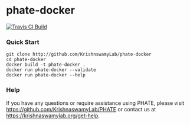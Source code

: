 # phate-docker

[![Travis CI Build](https://api.travis-ci.com/KrishnaswamyLab/phate-docker.svg?branch=master)](https://travis-ci.com/KrishnaswamyLab/phate-docker)

### Quick Start

```
git clone http://github.com/KrishnswamyLab/phate-docker
cd phate-docker
docker build -t phate-docker .
docker run phate-docker --validate
docker run phate-docker --help
```

### Help

If you have any questions or require assistance using PHATE, please visit <https://github.com/KrishnaswamyLab/PHATE> or contact us at <https://krishnaswamylab.org/get-help>.
